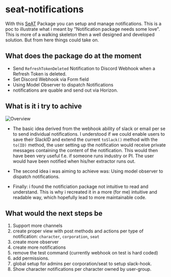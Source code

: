 # seat-notifications
With this [SeAT](https://github.com/eveseat/seat) Package you can setup and manage notifications. This is a poc to illustrate what i meant by "Notification package needs some love". This is more of a walking skeleton then a well designed and developed solution. But from here things could take on.

## What does the package do at the moment
* Send `RefreshTokenDeleted` Notification to Discord Webhook when a Refresh Token is deleted.
* Set Discord Webhook via Form field
* Using Model Observer to dispatch Notifications
* notifications are quable and send out via Horizon. 

## What is it i try to achive

![Overview](https://i.imgur.com/kenV6fi.png) 

* The basic idea derived from the webhook ability of slack or email per se to send individual notifications. I understood if we could enable users to save their SlackID and extend the current `toSlack()` method with the `to(ID)` method, the user setting up the notification would receive private messages containing the content of the notification. 
This would then have been very useful f.e. if someone runs industry or PI. The user would have been notified when his/her extractor runs out.

* The second idea i was aiming to achieve was: Using model observer to dispatch notifications. 

* Finally: i found the notificiation package not intuitive to read and understand. This is why i recreated it in a more (for me) intuitive and readable way, which hopefully lead to more maintainable code.

## What would the next steps be

1. Support more channels
2. create proper view with post methods and actions per type of notification: `character`, `corporation`, `seat`
3. create more observer
4. create more notifications
5. remove the test command (currently webhook on test is hard coded)
6. add permissions.
7. global setup for admins per corporation/seat to setup slack-hook.
8. Show character notifications per character owned by user-group.

